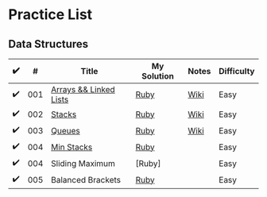 # Practice List

## Data Structures

| :heavy_check_mark: | #   | Title                          | My Solution  | Notes        | Difficulty |
| ------------------ | --- | ------------------------------ | ------------ | ------------ | ---------- |
| :heavy_check_mark: | 001 | [Arrays && Linked Lists][p000] | [Ruby][p000] | [Wiki][w000] | Easy       |
| :heavy_check_mark: | 002 | [Stacks][p001]                 | [Ruby][p001] | [Wiki][w001] | Easy       |
| :heavy_check_mark: | 003 | [Queues][p002]                 | [Ruby][p002] | [Wiki][w002] | Easy       |
| :heavy_check_mark: | 004 | [Min Stacks][p003]             | [Ruby][p003] |              | Easy       |
| :heavy_check_mark: | 004 | Sliding Maximum                | [Ruby]       |              | Easy       |
| :heavy_check_mark: | 005 | Balanced Brackets              | [Ruby][p003] |              | Easy       |

[p000]:https://repl.it/@simandebvu/data-structures-algorithms#src/data-structures/LINKED%20LISTS/linked_list.rb
[p001]:https://repl.it/@simandebvu/data-structures-algorithms#src/data-structures/STACKS/[ARRAY]%20Stacks.rb
[p002]:https://repl.it/@simandebvu/data-structures-algorithms#src/data-structures/QUEUES/[LINKED%20LISTS]%20Queues.rb
[p003]:https://repl.it/@simandebvu/data-structures-algorithms#src/data-structures/STACKS/[LINKED%20LISTS]%20Stacks.rb

[w000]:https://github.com/simandebvu/data-structures-algorithms/wiki/DATA-STRUCTURES-:-LINKED-LISTS
[w001]:https://github.com/simandebvu/data-structures-algorithms/wiki/DATA-STRUCTURE-:-**STACKS**
[w002]:https://github.com/simandebvu/data-structures-algorithms/wiki/DATA-STRUCTURE-:-QUEUES
